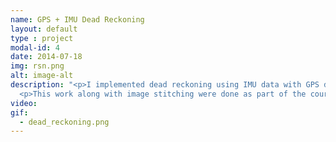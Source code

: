 ```yaml
---
name: GPS + IMU Dead Reckoning
layout: default
type : project
modal-id: 4
date: 2014-07-18
img: rsn.png
alt: image-alt
description: "<p>I implemented dead reckoning using IMU data with GPS data as the ground truth. I wrote ROS2 drivers for a GPS puck and a VN100 IMU and collected datasets driving in Northeastern's autonomous car, NUance. I performed Allan variance test to characterize the IMU's noise, calibrated the magnetometer and applied a complementary filter to process the IMU data.</p>
  <p>This work along with image stitching were done as part of the coursework for Robotics sensing and navigation and can be found <a href='https://github.com/srirangam-r/EECE5554-Robot-Sensing-and-Navigation'>here</a>. </p>"
video: 
gif:
  - dead_reckoning.png
---
```

